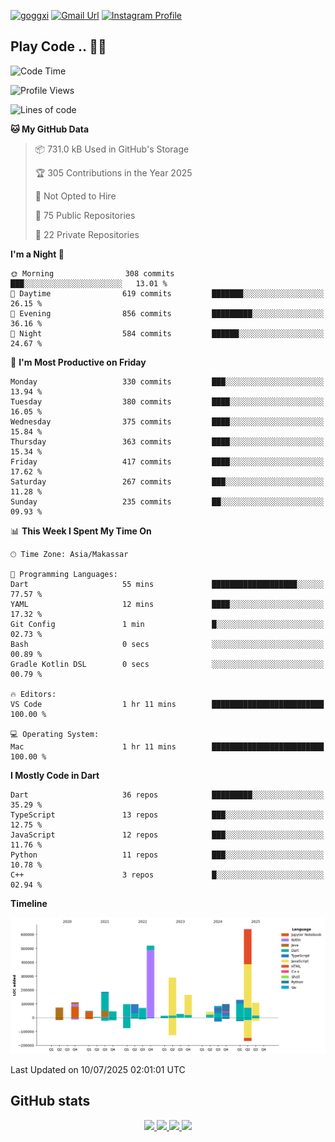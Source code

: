 [![goggxi](https://img.shields.io/badge/Portofolio-Goggxi-orange)](https://goggxi.github.io)
[![Gmail Url](https://img.shields.io/twitter/url?label=Goggxi@gmail.com&logo=gmail&style=social&url=http%3A%2F%2Fmailto%3Acontact.Goggxi@gmail.com)](mailto:Goggxi@gmail.com) [![Instagram Profile](https://img.shields.io/twitter/url?label=moh_rifkan&logo=instagram&style=social&url=https://www.instagram.com/moh_rifkan/)](https://www.instagram.com/moh_rifkan/)

## Play Code .. 💬🚀

<!-- [![Moh Rifkan GitHub stats](https://github-readme-stats.vercel.app/api?username=goggxi&count_private=true&show_icons=true&theme=dracula&custom_title=Goggxi%20Statistic%20🚀)](https://github.com/goggxi/goggxi)

[![Top Langs](https://github-readme-stats.vercel.app/api/top-langs/?username=goggxi&langs_count=8&layout=compact&show_icons=true&theme=dracula)](https://github.com/goggxi/goggxi) -->

<!--START_SECTION:waka-->
![Code Time](http://img.shields.io/badge/Code%20Time-4%2C370%20hrs%2028%20mins-blue)

![Profile Views](http://img.shields.io/badge/Profile%20Views-0-blue)

![Lines of code](https://img.shields.io/badge/From%20Hello%20World%20I%27ve%20Written-2.8%20million%20lines%20of%20code-blue)

**🐱 My GitHub Data** 

> 📦 731.0 kB Used in GitHub's Storage 
 > 
> 🏆 305 Contributions in the Year 2025
 > 
> 🚫 Not Opted to Hire
 > 
> 📜 75 Public Repositories 
 > 
> 🔑 22 Private Repositories 
 > 
**I'm a Night 🦉** 

```text
🌞 Morning                308 commits         ███░░░░░░░░░░░░░░░░░░░░░░   13.01 % 
🌆 Daytime                619 commits         ███████░░░░░░░░░░░░░░░░░░   26.15 % 
🌃 Evening                856 commits         █████████░░░░░░░░░░░░░░░░   36.16 % 
🌙 Night                  584 commits         ██████░░░░░░░░░░░░░░░░░░░   24.67 % 
```
📅 **I'm Most Productive on Friday** 

```text
Monday                   330 commits         ███░░░░░░░░░░░░░░░░░░░░░░   13.94 % 
Tuesday                  380 commits         ████░░░░░░░░░░░░░░░░░░░░░   16.05 % 
Wednesday                375 commits         ████░░░░░░░░░░░░░░░░░░░░░   15.84 % 
Thursday                 363 commits         ████░░░░░░░░░░░░░░░░░░░░░   15.34 % 
Friday                   417 commits         ████░░░░░░░░░░░░░░░░░░░░░   17.62 % 
Saturday                 267 commits         ███░░░░░░░░░░░░░░░░░░░░░░   11.28 % 
Sunday                   235 commits         ██░░░░░░░░░░░░░░░░░░░░░░░   09.93 % 
```


📊 **This Week I Spent My Time On** 

```text
🕑︎ Time Zone: Asia/Makassar

💬 Programming Languages: 
Dart                     55 mins             ███████████████████░░░░░░   77.57 % 
YAML                     12 mins             ████░░░░░░░░░░░░░░░░░░░░░   17.32 % 
Git Config               1 min               █░░░░░░░░░░░░░░░░░░░░░░░░   02.73 % 
Bash                     0 secs              ░░░░░░░░░░░░░░░░░░░░░░░░░   00.89 % 
Gradle Kotlin DSL        0 secs              ░░░░░░░░░░░░░░░░░░░░░░░░░   00.79 % 

🔥 Editors: 
VS Code                  1 hr 11 mins        █████████████████████████   100.00 % 

💻 Operating System: 
Mac                      1 hr 11 mins        █████████████████████████   100.00 % 
```

**I Mostly Code in Dart** 

```text
Dart                     36 repos            █████████░░░░░░░░░░░░░░░░   35.29 % 
TypeScript               13 repos            ███░░░░░░░░░░░░░░░░░░░░░░   12.75 % 
JavaScript               12 repos            ███░░░░░░░░░░░░░░░░░░░░░░   11.76 % 
Python                   11 repos            ███░░░░░░░░░░░░░░░░░░░░░░   10.78 % 
C++                      3 repos             █░░░░░░░░░░░░░░░░░░░░░░░░   02.94 % 
```



**Timeline**

![Lines of Code chart](https://raw.githubusercontent.com/Goggxi/Goggxi/main/assets/bar_graph.png)


 Last Updated on 10/07/2025 02:01:01 UTC
<!--END_SECTION:waka-->

## GitHub stats

<p align="center">
  <a href="https://github.com/goggxi">
    <img src="http://github-profile-summary-cards.vercel.app/api/cards/profile-details?username=goggxi&theme=transparent" />
  </a>
  <a href="https://github.com/goggxi">
    <img src="https://github-readme-streak-stats.herokuapp.com/?user=goggxi&hide_border=true&card_width=338&theme=transparent" />
  </a>
  <a href="https://github.com/goggxi">
    <img src="http://github-profile-summary-cards.vercel.app/api/cards/stats?username=goggxi&theme=transparent" />
  </a>
  <a href="https://github.com/goggxi">
    <img src="https://github-readme-stats.vercel.app/api/top-langs/?username=goggxi&langs_count=10&exclude_repo=&hide=c,makefile,html,css,sass,nix,nunjucks,tsql,dockerfile,shell&card_width=699&hide_border=true&theme=transparent" />
  </a>
  <!-- <br/>
  <a href="https://github.com/goggxi">
    <img src="https://komarev.com/ghpvc/?username=goggxi&color=blue&style=flat" />
  </a> -->
</p>
